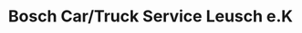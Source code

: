 ---
title: "Bosch Car/Truck Service Leusch e.K"
url: /tholey/bosch-car-truck-service-leusch-e-k/
shop: Autowerkstatt
---